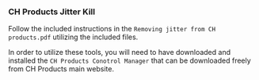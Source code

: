 ### CH Products Jitter Kill

Follow the included instructions in the `Removing jitter from CH products.pdf` utilizing the included files.

In order to utilize these tools, you will need to have downloaded and installed the `CH Products Conotrol Manager` that can be downloaded freely from CH Products main website.